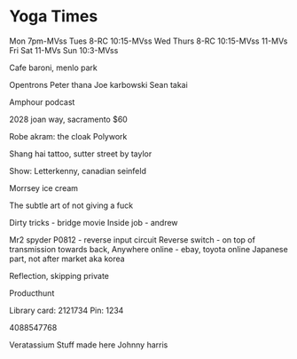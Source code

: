 
# Yoga Times

Mon
7pm-MVss
Tues
8-RC
10:15-MVss
Wed
Thurs
8-RC
10:15-MVss
11-MVs
Fri
Sat
11-MVs
Sun
10:3-MVss

Cafe baroni, menlo park

Opentrons
Peter thana
Joe karbowski
Sean takai

Amphour podcast

2028 joan way, sacramento
$60

Robe akram: the cloak
Polywork

Shang hai tattoo, sutter street by taylor

Show: Letterkenny, canadian seinfeld

Morrsey ice cream


The subtle art of not giving a fuck

Dirty tricks - bridge movie
Inside job - andrew


Mr2 spyder
P0812 - reverse input circuit
Reverse switch - on top of transmission towards back, 
Anywhere online - ebay, toyota online
Japanese part, not after market aka korea


Reflection, skipping private 

Producthunt


Library card:
2121734
Pin: 1234

4088547768

Veratassium
Stuff made here
Johnny harris

